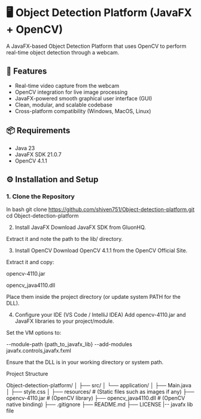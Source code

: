 

# 🖥️ Object Detection Platform (JavaFX + OpenCV)

A JavaFX-based Object Detection Platform that uses OpenCV to perform real-time object detection through a webcam.



## 🚀 Features
- Real-time video capture from the webcam
- OpenCV integration for live image processing
- JavaFX-powered smooth graphical user interface (GUI)
- Clean, modular, and scalable codebase
- Cross-platform compatibility (Windows, MacOS, Linux)



## 📦 Requirements
- Java 23
- JavaFX SDK 21.0.7
- OpenCV 4.1.1



## ⚙️ Installation and Setup

### 1. Clone the Repository
In bash
git clone https://github.com/shiven751/Object-detection-platform.git
cd Object-detection-platform


2. Install JavaFX
Download JavaFX SDK from GluonHQ.

Extract it and note the path to the lib/ directory.


3. Install OpenCV
Download OpenCV 4.1.1 from the OpenCV Official Site.

Extract it and copy:

opencv-4110.jar

opencv_java4110.dll

Place them inside the project directory (or update system PATH for the DLL).


4. Configure your IDE (VS Code / IntelliJ IDEA)
Add opencv-4110.jar and JavaFX libraries to your project/module.

Set the VM options to:

--module-path {path_to_javafx_lib} --add-modules javafx.controls,javafx.fxml

Ensure that the DLL is in your working directory or system path.





Project Structure

Object-detection-platform/
│
├── src/
│   └── application/
│       ├── Main.java
│       ├── style.css
│
├── resources/              # (Static files such as images if any)
├── opencv-4110.jar          # (OpenCV library)
├── opencv_java4110.dll      # (OpenCV native binding)
├── .gitignore
├── README.md
├── LICENSE
|-- javafx lib file
